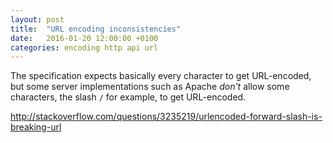 ```yaml
---
layout: post
title:  "URL encoding inconsistencies"
date:   2016-01-20 12:00:00 +0100
categories: encoding http api url 
---
```


The specification expects basically every character to get URL-encoded, but some server implementations
such as Apache _don't_ allow some characters, the slash `/` for example, to get URL-encoded.

http://stackoverflow.com/questions/3235219/urlencoded-forward-slash-is-breaking-url


